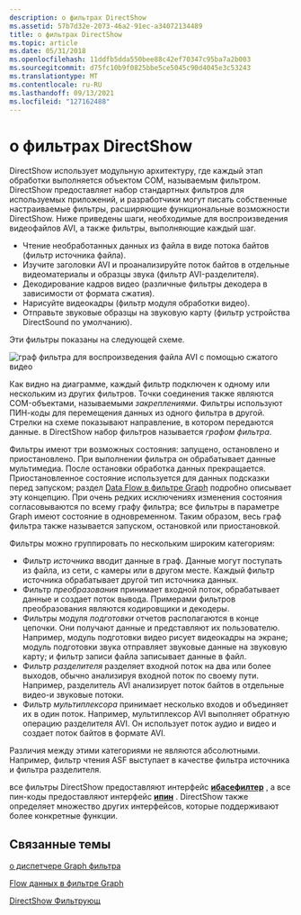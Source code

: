 ```yaml
---
description: о фильтрах DirectShow
ms.assetid: 57b7d32e-2073-46a2-91ec-a34072134489
title: о фильтрах DirectShow
ms.topic: article
ms.date: 05/31/2018
ms.openlocfilehash: 11ddfb5dda550bee88c42ef70347c95ba7a2b003
ms.sourcegitcommit: d75fc10b9f0825bbe5ce5045c90d4045e3c53243
ms.translationtype: MT
ms.contentlocale: ru-RU
ms.lasthandoff: 09/13/2021
ms.locfileid: "127162488"
---
```

# <a name="about-directshow-filters"></a>о фильтрах DirectShow

DirectShow использует модульную архитектуру, где каждый этап обработки выполняется объектом COM, называемым фильтром. DirectShow предоставляет набор стандартных фильтров для используемых приложений, и разработчики могут писать собственные настраиваемые фильтры, расширяющие функциональные возможности DirectShow. Ниже приведены шаги, необходимые для воспроизведения видеофайлов AVI, а также фильтры, выполняющие каждый шаг.

-   Чтение необработанных данных из файла в виде потока байтов (фильтр источника файла).
-   Изучите заголовки AVI и проанализируйте поток байтов в отдельные видеоматериалы и образцы звука (фильтр AVI-разделителя).
-   Декодирование кадров видео (различные фильтры декодера в зависимости от формата сжатия).
-   Нарисуйте видеокадры (фильтр модуля обработки видео).
-   Отправьте звуковые образцы на звуковую карту (фильтр устройства DirectSound по умолчанию).

Эти фильтры показаны на следующей схеме.

![граф фильтра для воспроизведения файла AVI с помощью сжатого видео](images/avi-filter-graph.png)

Как видно на диаграмме, каждый фильтр подключен к одному или нескольким из других фильтров. Точки соединения также являются COM-объектами, называемыми *закреплениями*. Фильтры используют ПИН-коды для перемещения данных из одного фильтра в другой. Стрелки на схеме показывают направление, в котором передаются данные. в DirectShow набор фильтров называется *графом фильтра*.

Фильтры имеют три возможных состояния: запущено, остановлено и приостановлено. При выполнении фильтра он обрабатывает данные мультимедиа. После остановки обработка данных прекращается. Приостановленное состояние используется для данных подсказки перед запуском; раздел [Data Flow в фильтре Graph](data-flow-in-the-filter-graph.md) подробно описывает эту концепцию. При очень редких исключениях изменения состояния согласовываются по всему графу фильтра; все фильтры в параметре Graph имеют состояние в одновременном. Таким образом, весь граф фильтра также называется запуском, остановкой или приостановкой.

Фильтры можно группировать по нескольким широким категориям:

-   Фильтр *источника* вводит данные в граф. Данные могут поступать из файла, из сети, с камеры или в другом месте. Каждый фильтр источника обрабатывает другой тип источника данных.
-   Фильтр *преобразования* принимает входной поток, обрабатывает данные и создает поток вывода. Примерами фильтров преобразования являются кодировщики и декодеры.
-   Фильтры модуля *подготовки* отчетов располагаются в конце цепочки. Они получают данные и представляют их пользователю. Например, модуль подготовки видео рисует видеокадры на экране; модуль подготовки звука отправляет звуковые данные на звуковую карту; и фильтр записи файла записывает данные в файл.
-   Фильтр *разделителя* разделяет входной поток на два или более выходов, обычно анализируя входной поток по своему пути. Например, разделитель AVI анализирует поток байтов в отдельные видео-и звуковые потоки.
-   Фильтр *мультиплексора* принимает несколько входов и объединяет их в один поток. Например, мультиплексор AVI выполняет обратную операцию разделителя AVI. Он использует поток аудио и видео и создает поток байтов в формате AVI.

Различия между этими категориями не являются абсолютными. Например, фильтр чтения ASF выступает в качестве фильтра источника и фильтра разделителя.

все фильтры DirectShow предоставляют интерфейс [**ибасефилтер**](/windows/desktop/api/Strmif/nn-strmif-ibasefilter) , а все пин-коды предоставляют интерфейс [**ипин**](/windows/desktop/api/Strmif/nn-strmif-ipin) . DirectShow также определяет множество других интерфейсов, которые поддерживают более конкретные функции.

## <a name="related-topics"></a>Связанные темы

<dl> <dt>

[о диспетчере Graph фильтра](about-the-filter-graph-manager.md)
</dt> <dt>

[Flow данных в фильтре Graph](data-flow-in-the-filter-graph.md)
</dt> <dt>

[DirectShow Фильтрующ](directshow-filters.md)
</dt> </dl>

 

 




